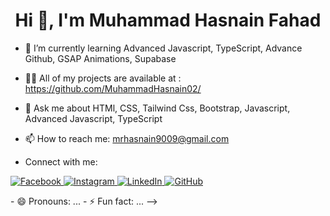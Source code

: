 <h1 align="center"><strong>Hi 👋, I'm Muhammad Hasnain Fahad</strong></h1>
          
- 🌱 I’m currently learning Advanced Javascript, TypeScript, Advance Github, GSAP Animations, Supabase
  
- 👨‍💻 All of my projects are available at : https://github.com/MuhammadHasnain02/
  
- 💬 Ask me about HTMl, CSS, Tailwind Css, Bootstrap, Javascript, Advanced Javascript, TypeScript
  
- 📫 How to reach me: mrhasnain9009@gmail.com
  
- Connect with me:

<!--
**MuhammadHasnain02/MuhammadHasnain02** is a ✨ _special_ ✨ repository because its `README.md` (this file) appears on your GitHub profile.

Here are some ideas to get you started:

- 🔭 I’m currently working on ...
- 🌱 I’m currently learning Advanced Javascript, TypeScript, Advance Github, GSAP Animations, Supabase
- 👨‍💻 All of my projects are available at : https://github.com/MuhammadHasnain02/
- 👯 I’m looking to collaborate on ...
- 🤔 I’m looking for help with ...
- 💬 Ask me about HTMl, CSS, Tailwind Css, Bootstrap, Javascript, Advanced Javascript, TypeScript
- 📫 How to reach me: mrhasnain9009@gmail.com
- Connect with me:
<p>
  <!-- Facebook -->
  <a href="https://www.facebook.com/hasnain.fahad.52/" target="_blank">
    <img src="https://img.icons8.com/color/48/000000/facebook.png" alt="Facebook"/>
  </a>

  <!-- Instagram -->
  <a href="https://www.instagram.com/muh_hasnain/" target="_blank">
    <img src="https://img.icons8.com/fluency/48/000000/instagram-new.png" alt="Instagram"/>
  </a>

  <!-- LinkedIn -->
  <a href="https://www.linkedin.com/in/" target="_blank">
    <img src="https://img.icons8.com/color/48/000000/linkedin.png" alt="LinkedIn"/>
  </a>

  <!-- GitHub -->
  <a href="https://github.com/MuhammadHasnain02" target="_blank">
    <img src="https://img.icons8.com/ios-glyphs/48/000000/github.png" alt="GitHub"/>
  </a>
</p>
- 😄 Pronouns: ...
- ⚡ Fun fact: ...
-->

